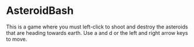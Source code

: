 # AsteroidBash
This is a game where you must left-click to shoot and destroy the asteroids that are heading towards earth. Use a and d or the left and right arrow keys to move.
